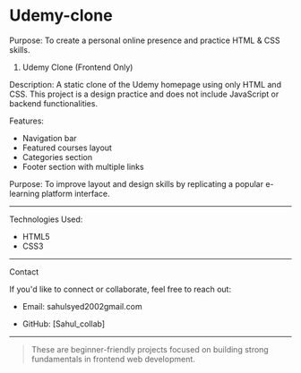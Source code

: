# Udemy-clone
 Purpose:
 To create a personal online presence and practice HTML & CSS skills.

1. Udemy Clone (Frontend Only)

 Description:
 A static clone of the Udemy homepage using only HTML and CSS. This project is a design practice and does not include JavaScript or backend functionalities.

 Features:
- Navigation bar
- Featured courses layout
- Categories section
- Footer section with multiple links

 Purpose:
 To improve layout and design skills by replicating a popular e-learning platform interface.

---

 Technologies Used:
- HTML5
- CSS3

---

 Contact

If you'd like to connect or collaborate, feel free to reach out:

- Email: sahulsyed2002gmail.com
  
- GitHub: [Sahul_collab]

---

>  These are beginner-friendly projects focused on building strong fundamentals in frontend web development.

